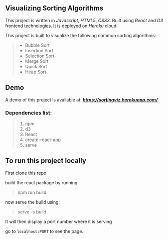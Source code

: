 ## Visualizing Sorting Algorithms

This project is written in _Javascript_, _HTML5_, _CSS3_.
Built using _React_ and _D3_ frontend technologies.
It is deployed on _Heroku_ cloud.

This project is built to visualize the following common sorting algorithms:

> - Bubble Sort
> - Insertion Sort
> - Selection Sort
> - Merge Sort
> - Quick Sort
> - Heap Sort

## Demo

A demo of this project is available at:
***https://sortingviz.herokuapp.com/***

### Dependencies list:

> 1. npm
> 2. d3
> 3. React
> 4. create-react-app
> 5. serve

## To run this project locally

First clone this repo

build the react package by running:

> npm run build

now serve the build using:

> serve -s build

It will then display a port number where it is serving

go to `localhost:PORT` to see the page.
